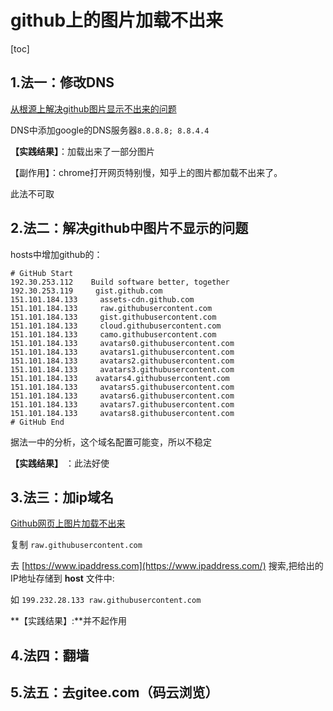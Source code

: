# github上的图片加载不出来

[toc]

## 1.法一：修改DNS

[从根源上解决github图片显示不出来的问题](https://blog.csdn.net/lr157/article/details/105665798/)

DNS中添加google的DNS服务器`8.8.8.8; 8.8.4.4`

**【实践结果】**：加载出来了一部分图片

【副作用】：chrome打开网页特别慢，知乎上的图片都加载不出来了。

此法不可取

## 2.法二：解决github中图片不显示的问题

hosts中增加github的：

```
# GitHub Start
192.30.253.112    Build software better, together
192.30.253.119     gist.github.com
151.101.184.133     assets-cdn.github.com
151.101.184.133     raw.githubusercontent.com
151.101.184.133     gist.githubusercontent.com
151.101.184.133     cloud.githubusercontent.com
151.101.184.133     camo.githubusercontent.com
151.101.184.133     avatars0.githubusercontent.com
151.101.184.133     avatars1.githubusercontent.com
151.101.184.133     avatars2.githubusercontent.com
151.101.184.133     avatars3.githubusercontent.com
151.101.184.133    avatars4.githubusercontent.com
151.101.184.133     avatars5.githubusercontent.com
151.101.184.133     avatars6.githubusercontent.com
151.101.184.133     avatars7.githubusercontent.com
151.101.184.133     avatars8.githubusercontent.com
# GitHub End
```

据法一中的分析，这个域名配置可能变，所以不稳定

**【实践结果】** ：此法好使

## 3.法三：加ip域名

[Github网页上图片加载不出来](https://blog.csdn.net/qq_33126131/article/details/106228628)

复制 `raw.githubusercontent.com` 

去 [https://www.ipaddress.com](https://www.ipaddress.com/) 搜索,把给出的IP地址存储到 **host** 文件中:

如 `199.232.28.133 raw.githubusercontent.com`

**【实践结果】:**并不起作用

## 4.法四：翻墙

## 5.法五：去gitee.com（码云浏览）